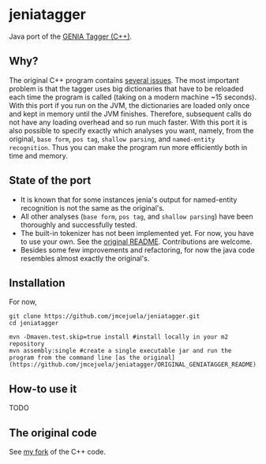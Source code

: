 # jeniatagger

Java port of the [GENIA Tagger (C++)](http://www.nactem.ac.uk/tsujii/GENIA/tagger/).


## Why?

The original C++ program contains [several issues](https://github.com/jmcejuela/geniatagger#known-issues). The most important problem is that the tagger uses big dictionaries that have to be reloaded each time the program is called (taking on a modern machine ~15 seconds). With this port if you run on the JVM, the dictionaries are loaded only once and kept in memory until the JVM finishes. Therefore, subsequent calls do not have any loading overhead and so run much faster. With this port it is also possible to specify exactly which analyses you want, namely, from the original, `base form`, `pos tag`, `shallow parsing`, and `named-entity recognition`. Thus you can make the program run more efficiently both in time and memory.


## State of the port

* It is known that for some instances jenia's output for named-entity recognition is not the same as the original's.
* All other analyses (`base form`, `pos tag`, and `shallow parsing`) have been thoroughly and successfully tested.
* The built-in tokenizer has not been implemented yet. For now, you have to use your own. See the [original README](https://github.com/jmcejuela/jeniatagger/ORIGINAL_GENIATAGGER_README). Contributions are welcome.
* Besides some few improvements and refactoring, for now the java code resembles almost exactly the original's.


## Installation

For now,

    git clone https://github.com/jmcejuela/jeniatagger.git
    cd jeniatagger

    mvn -Dmaven.test.skip=true install #install locally in your m2 repository
    mvn assembly:single #create a single executable jar and run the program from the command line [as the original](https://github.com/jmcejuela/jeniatagger/ORIGINAL_GENIATAGGER_README).


## How-to use it

TODO


## The original code

See [my fork](https://github.com/jmcejuela/geniatagger) of the C++ code.
